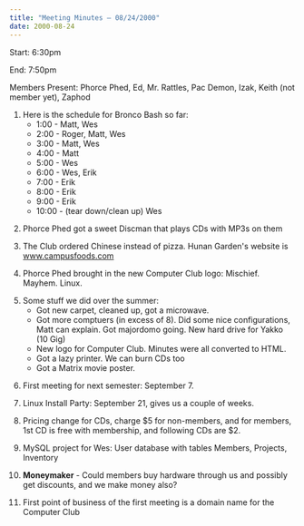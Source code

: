 ```yaml
---
title: "Meeting Minutes – 08/24/2000"
date: 2000-08-24
---
```

Start: 6:30pm </p><p>
End: 7:50pm </p><p>
Members Present: Phorce Phed, Ed, Mr. Rattles, Pac Demon, Izak, Keith (not member yet), Zaphod </p><p>
1. Here is the schedule for Bronco Bash so far: <ul> <li> 1:00 - Matt, Wes</li> <li> 2:00 - Roger, Matt, Wes</li> <li> 3:00 - Matt, Wes</li> <li> 4:00 - Matt</li> <li> 5:00 - Wes</li> <li> 6:00 - Wes, Erik</li> <li> 7:00 - Erik</li> <li> 8:00 - Erik</li> <li> 9:00 - Erik</li> <li> 10:00 - (tear down/clean up) Wes</li> </ul> </p><p>
2. Phorce Phed got a sweet Discman that plays CDs with MP3s on them </p><p>
3. The Club ordered Chinese instead of pizza.  Hunan Garden's website is www.campusfoods.com </p><p>
4. Phorce Phed brought in the new Computer Club logo: Mischief. Mayhem. Linux. </p><p>
5. Some stuff we did over the summer: <ul> <li>Got new carpet, cleaned up, got a microwave.</li> <li>Got more comptuers (in excess of 8). Did some nice configurations, Matt can explain. Got majordomo going. New hard drive for Yakko (10 Gig)</li> <li>New logo for Computer Club.  Minutes were all converted to HTML.</li> <li>Got a lazy printer.  We can burn CDs too</li> <li>Got a Matrix movie poster.</li> </ul> </p><p>
6. First meeting for next semester: September 7. </p><p>
7. Linux Install Party: September 21, gives us a couple of weeks. </p><p>
8. Pricing change for CDs, charge $5 for non-members, and for members, 1st CD is free with membership, and following CDs are $2. </p><p>
9. MySQL project for Wes: User database with tables Members, Projects, Inventory </p><p>
10. <b>Moneymaker</b> - Could members buy hardware through us and possibly get discounts, and we make money also? </p><p>
11. First point of business of the first meeting is a domain name for the Computer Club </p><p>
</p>
